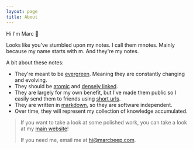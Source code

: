 ```yaml
---
layout: page
title: About
---
```


Hi I'm Marc 🙂

Looks like you've stumbled upon my notes. I call them mnotes.
Mainly because my name starts with m. And they're my notes.

A bit about these notes:
* They're meant to be [evergreen](https://notes.andymatuschak.org/Evergreen_note-writing_as_fundamental_unit_of_knowledge_work).
Meaning they are constantly changing and evolving.
* They should be [atomic](https://notes.andymatuschak.org/Evergreen_notes_should_be_atomic) and [densely linked](https://notes.andymatuschak.org/z2HUE4ABbQjUNjrNemvkTCsLa1LPDRuwh1tXC).
* They are largely for my own benefit, but I've made them public so I easily send
them to friends using [short urls](https://sive.rs/su).
* They are written in [markdown](https://sive.rs/plaintext), so they are software independent.
* Over time, they will represent my collection of knowledge accumulated.

>
> If you want to take a look at some polished work, you can take a look at my [main website](https://www.marcbeep.com)!
>
> If you need me, email me at hi@marcbeep.com.
